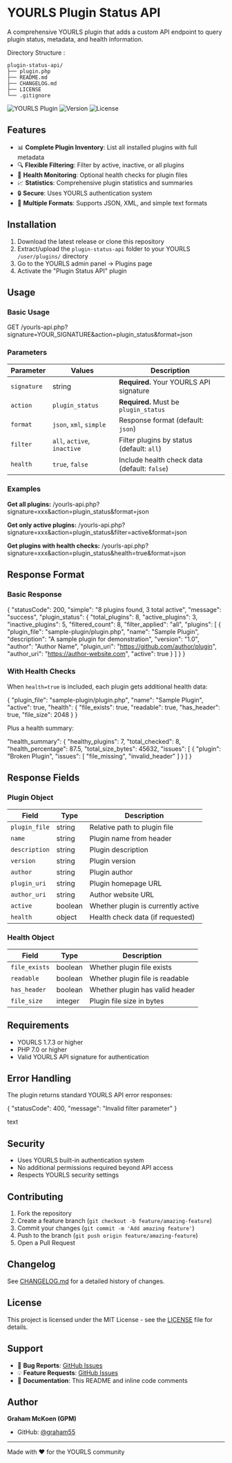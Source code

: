 # YOURLS Plugin Status API

A comprehensive YOURLS plugin that adds a custom API endpoint to query plugin status, metadata, and health information.

Directory Structure :
```text
plugin-status-api/
├── plugin.php
├── README.md
├── CHANGELOG.md
├── LICENSE
└── .gitignore
```

![YOURLS Plugin](https://img.shields.io/badge/YOURLS-Plugin-blue)
![Version](https://img.shields.io/badge/version-1.1.0-green)
![License](https://img.shields.io/badge/license-MIT-blue)

## Features

- 📊 **Complete Plugin Inventory**: List all installed plugins with full metadata
- 🔍 **Flexible Filtering**: Filter by active, inactive, or all plugins
- 🏥 **Health Monitoring**: Optional health checks for plugin files
- 📈 **Statistics**: Comprehensive plugin statistics and summaries
- 🔒 **Secure**: Uses YOURLS authentication system
- 📱 **Multiple Formats**: Supports JSON, XML, and simple text formats

## Installation

1. Download the latest release or clone this repository
2. Extract/upload the `plugin-status-api` folder to your YOURLS `/user/plugins/` directory
3. Go to the YOURLS admin panel → Plugins page
4. Activate the "Plugin Status API" plugin

## Usage

### Basic Usage

GET /yourls-api.php?signature=YOUR_SIGNATURE&action=plugin_status&format=json


### Parameters

| Parameter | Values | Description |
|-----------|--------|-------------|
| `signature` | string | **Required.** Your YOURLS API signature |
| `action` | `plugin_status` | **Required.** Must be `plugin_status` |
| `format` | `json`, `xml`, `simple` | Response format (default: `json`) |
| `filter` | `all`, `active`, `inactive` | Filter plugins by status (default: `all`) |
| `health` | `true`, `false` | Include health check data (default: `false`) |

### Examples

**Get all plugins:**
/yourls-api.php?signature=xxx&action=plugin_status&format=json


**Get only active plugins:**
/yourls-api.php?signature=xxx&action=plugin_status&filter=active&format=json


**Get plugins with health checks:**
/yourls-api.php?signature=xxx&action=plugin_status&health=true&format=json


## Response Format

### Basic Response

{
    "statusCode": 200,
    "simple": "8 plugins found, 3 total active",
    "message": "success",
    "plugin_status": {
        "total_plugins": 8,
        "active_plugins": 3,
        "inactive_plugins": 5,
        "filtered_count": 8,
        "filter_applied": "all",
        "plugins": [
            {
                "plugin_file": "sample-plugin/plugin.php",
                "name": "Sample Plugin",
                "description": "A sample plugin for demonstration",
                "version": "1.0",
                "author": "Author Name",
                "plugin_uri": "https://github.com/author/plugin",
                "author_uri": "https://author-website.com",
                "active": true
            }
        ]
    }
}


### With Health Checks

When `health=true` is included, each plugin gets additional health data:

{
    "plugin_file": "sample-plugin/plugin.php",
    "name": "Sample Plugin",
    "active": true,
    "health": {
        "file_exists": true,
        "readable": true,
        "has_header": true,
        "file_size": 2048
    }
}


Plus a health summary:

"health_summary": {
    "healthy_plugins": 7,
    "total_checked": 8,
    "health_percentage": 87.5,
    "total_size_bytes": 45632,
    "issues": [
        {
            "plugin": "Broken Plugin",
            "issues": [
                "file_missing",
                "invalid_header"
            ]
        }
    ]
}



## Response Fields

### Plugin Object

| Field | Type | Description |
|-------|------|-------------|
| `plugin_file` | string | Relative path to plugin file |
| `name` | string | Plugin name from header |
| `description` | string | Plugin description |
| `version` | string | Plugin version |
| `author` | string | Plugin author |
| `plugin_uri` | string | Plugin homepage URL |
| `author_uri` | string | Author website URL |
| `active` | boolean | Whether plugin is currently active |
| `health` | object | Health check data (if requested) |

### Health Object

| Field | Type | Description |
|-------|------|-------------|
| `file_exists` | boolean | Whether plugin file exists |
| `readable` | boolean | Whether plugin file is readable |
| `has_header` | boolean | Whether plugin has valid header |
| `file_size` | integer | Plugin file size in bytes |

## Requirements

- YOURLS 1.7.3 or higher
- PHP 7.0 or higher
- Valid YOURLS API signature for authentication

## Error Handling

The plugin returns standard YOURLS API error responses:

{
"statusCode": 400,
"message": "Invalid filter parameter"
}

text

## Security

- Uses YOURLS built-in authentication system
- No additional permissions required beyond API access
- Respects YOURLS security settings

## Contributing

1. Fork the repository
2. Create a feature branch (`git checkout -b feature/amazing-feature`)
3. Commit your changes (`git commit -m 'Add amazing feature'`)
4. Push to the branch (`git push origin feature/amazing-feature`)
5. Open a Pull Request

## Changelog

See [CHANGELOG.md](CHANGELOG.md) for a detailed history of changes.

## License

This project is licensed under the MIT License - see the [LICENSE](LICENSE) file for details.

## Support

- 🐛 **Bug Reports**: [GitHub Issues](https://github.com/graham55/yourls-plugin-status-api/issues)
- 💡 **Feature Requests**: [GitHub Issues](https://github.com/graham55/yourls-plugin-status-api/issues)
- 📖 **Documentation**: This README and inline code comments

## Author

**Graham McKoen (GPM)**
- GitHub: [@graham55](https://github.com/graham55)

---

Made with ❤️ for the YOURLS community
